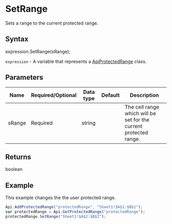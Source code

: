 # SetRange

Sets a range to the current protected range.

## Syntax

expression.SetRange(sRange);

`expression` - A variable that represents a [ApiProtectedRange](../ApiProtectedRange.md) class.

## Parameters

| **Name** | **Required/Optional** | **Data type** | **Default** | **Description** |
| ------------- | ------------- | ------------- | ------------- | ------------- |
| sRange | Required | string |  | The cell range which will be set for the current protected range. |

## Returns

boolean

## Example

This example changes the the user protected range.

```javascript
Api.AddProtectedRange("protectedRange", "Sheet1!$A$1:$B$1");
var protectedRange = Api.GetProtectedRange("protectedRange");
protectedRange.SetRange("Sheet1!$A$2:$B$2");
```

